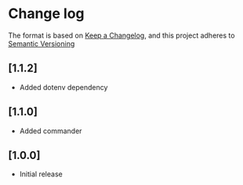 # Change log

The format is based on [Keep a Changelog](https://keepachangelog.com/en/1.0.0), and this project adheres to [Semantic Versioning](https://semver.org/spec/v2.0.0.html)   

## [1.1.2]
* Added dotenv dependency

## [1.1.0]
* Added commander

## [1.0.0]
* Initial release
